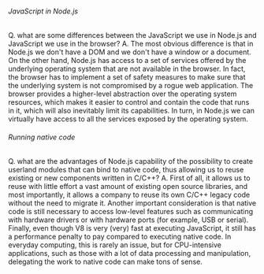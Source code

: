###### JavaScript in Node.js
Q. what are some differences between the JavaScript we use in Node.js and JavaScript we use in the browser?
A. The most obvious difference is that in Node.js we don't have a DOM and we
don't have a window or a document. On the other hand, Node.js has access to a set
of services offered by the underlying operating system that are not available in the
browser. In fact, the browser has to implement a set of safety measures to make sure
that the underlying system is not compromised by a rogue web application. The
browser provides a higher-level abstraction over the operating system resources,
which makes it easier to control and contain the code that runs in it, which will
also inevitably limit its capabilities. In turn, in Node.js we can virtually have access
to all the services exposed by the operating system.

###### Running native code

Q. what are the advantages of Node.js capability of the possibility to create userland modules that can bind to native code, thus allowing us to reuse existing or new components written in C/C++?
A. First of all, it allows us to reuse with little effort a vast amount of existing open source libraries, and most importantly, it allows a company to reuse its own C/C++ legacy code without the need to migrate it. Another important consideration is that native code is still necessary to access low-level features such as communicating with hardware drivers or with hardware ports (for example, USB or serial). Finally, even though V8 is very (very) fast at executing JavaScript, it still has a performance penalty to pay compared to executing native code. In everyday computing, this is rarely an issue, but for CPU-intensive applications, such as those with a lot of data processing and manipulation, delegating the work to native code can make tons of sense.